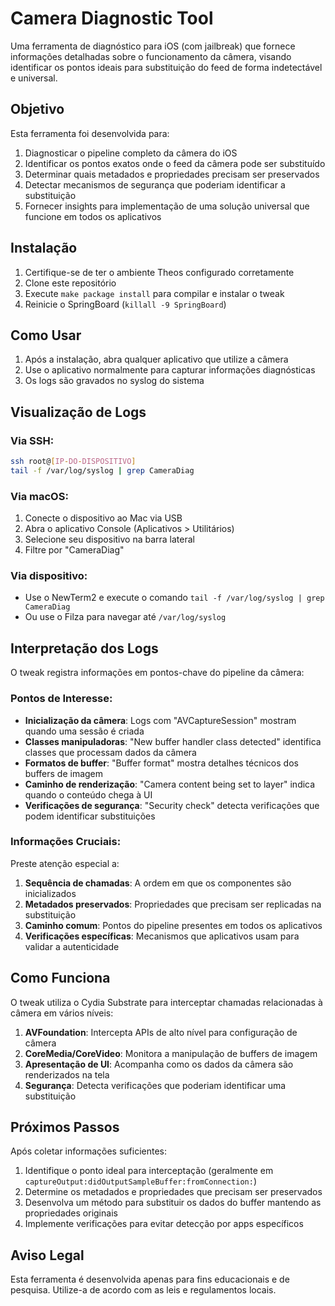 # Camera Diagnostic Tool

Uma ferramenta de diagnóstico para iOS (com jailbreak) que fornece informações detalhadas sobre o funcionamento da câmera, visando identificar os pontos ideais para substituição do feed de forma indetectável e universal.

## Objetivo

Esta ferramenta foi desenvolvida para:

1. Diagnosticar o pipeline completo da câmera do iOS
2. Identificar os pontos exatos onde o feed da câmera pode ser substituído
3. Determinar quais metadados e propriedades precisam ser preservados
4. Detectar mecanismos de segurança que poderiam identificar a substituição
5. Fornecer insights para implementação de uma solução universal que funcione em todos os aplicativos

## Instalação

1. Certifique-se de ter o ambiente Theos configurado corretamente
2. Clone este repositório
3. Execute `make package install` para compilar e instalar o tweak
4. Reinicie o SpringBoard (`killall -9 SpringBoard`)

## Como Usar

1. Após a instalação, abra qualquer aplicativo que utilize a câmera
2. Use o aplicativo normalmente para capturar informações diagnósticas
3. Os logs são gravados no syslog do sistema

## Visualização de Logs

### Via SSH:
```bash
ssh root@[IP-DO-DISPOSITIVO]
tail -f /var/log/syslog | grep CameraDiag
```

### Via macOS:
1. Conecte o dispositivo ao Mac via USB
2. Abra o aplicativo Console (Aplicativos > Utilitários)
3. Selecione seu dispositivo na barra lateral
4. Filtre por "CameraDiag"

### Via dispositivo:
- Use o NewTerm2 e execute o comando `tail -f /var/log/syslog | grep CameraDiag`
- Ou use o Filza para navegar até `/var/log/syslog`

## Interpretação dos Logs

O tweak registra informações em pontos-chave do pipeline da câmera:

### Pontos de Interesse:

- **Inicialização da câmera**: Logs com "AVCaptureSession" mostram quando uma sessão é criada
- **Classes manipuladoras**: "New buffer handler class detected" identifica classes que processam dados da câmera
- **Formatos de buffer**: "Buffer format" mostra detalhes técnicos dos buffers de imagem
- **Caminho de renderização**: "Camera content being set to layer" indica quando o conteúdo chega à UI
- **Verificações de segurança**: "Security check" detecta verificações que podem identificar substituições

### Informações Cruciais:

Preste atenção especial a:

1. **Sequência de chamadas**: A ordem em que os componentes são inicializados
2. **Metadados preservados**: Propriedades que precisam ser replicadas na substituição
3. **Caminho comum**: Pontos do pipeline presentes em todos os aplicativos
4. **Verificações específicas**: Mecanismos que aplicativos usam para validar a autenticidade

## Como Funciona

O tweak utiliza o Cydia Substrate para interceptar chamadas relacionadas à câmera em vários níveis:

1. **AVFoundation**: Intercepta APIs de alto nível para configuração de câmera
2. **CoreMedia/CoreVideo**: Monitora a manipulação de buffers de imagem
3. **Apresentação de UI**: Acompanha como os dados da câmera são renderizados na tela
4. **Segurança**: Detecta verificações que poderiam identificar uma substituição

## Próximos Passos

Após coletar informações suficientes:

1. Identifique o ponto ideal para interceptação (geralmente em `captureOutput:didOutputSampleBuffer:fromConnection:`)
2. Determine os metadados e propriedades que precisam ser preservados
3. Desenvolva um método para substituir os dados do buffer mantendo as propriedades originais
4. Implemente verificações para evitar detecção por apps específicos

## Aviso Legal

Esta ferramenta é desenvolvida apenas para fins educacionais e de pesquisa. Utilize-a de acordo com as leis e regulamentos locais.

